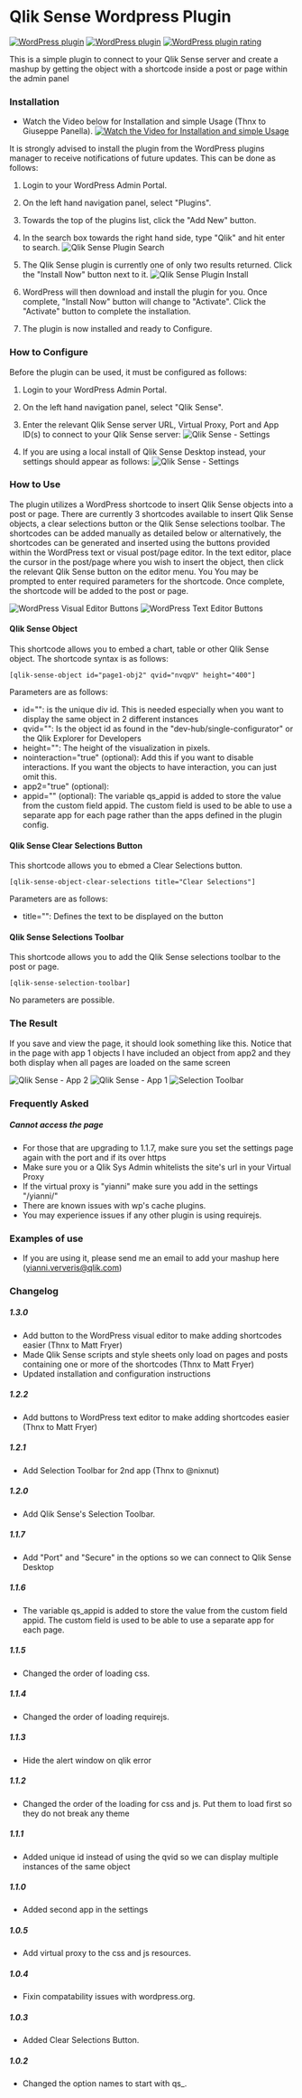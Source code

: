 # Qlik Sense Wordpress Plugin
[![WordPress plugin](https://img.shields.io/wordpress/plugin/v/qlik-sense.svg)](https://wordpress.org/plugins/qlik-sense/)
[![WordPress plugin](https://img.shields.io/wordpress/plugin/dt/qlik-sense.svg)](https://wordpress.org/plugins/qlik-sense/)
[![WordPress plugin rating](https://img.shields.io/wordpress/plugin/r/qlik-sense.svg)](https://wordpress.org/plugins/qlik-sense/)

This is a simple plugin to connect to your Qlik Sense server and create a mashup by getting the object with a shortcode inside a post or page within the admin panel


### Installation ###

- Watch the Video below for Installation and simple Usage (Thnx to Giuseppe Panella).
[![Watch the Video for Installation and simple Usage](https://img.youtube.com/vi/dSZh5IJcp2g/0.jpg)](https://www.youtube.com/watch?v=dSZh5IJcp2g)

It is strongly advised to install the plugin from the WordPress plugins manager to receive notifications of future updates. This can be done as follows:

1. Login to your WordPress Admin Portal.

2. On the left hand navigation panel, select "Plugins". 

3. Towards the top of the plugins list, click the "Add New" button. 

4. In the search box towards the right hand side, type "Qlik" and hit enter to search.
![Qlik Sense Plugin Search](/assets/Plugin-search.png?raw=true "Qlik Sense Plugin Search")

5. The Qlik Sense plugin is currently one of only two results returned. Click the "Install Now" button next to it.
![Qlik Sense Plugin Install](/assets/Plugin-install.png?raw=true "Qlik Sense Plugin Install")

6. WordPress will then download and install the plugin for you. Once complete, "Install Now" button will change to "Activate". Click the "Activate" button to complete the installation.

7. The plugin is now installed and ready to Configure.

### How to Configure ###

Before the plugin can be used, it must be configured as follows:

1. Login to your WordPress Admin Portal.

2. On the left hand navigation panel, select "Qlik Sense". 

3. Enter the relevant Qlik Sense server URL, Virtual Proxy, Port and App ID(s) to connect to your Qlik Sense server:
![Qlik Sense - Settings](/assets/Settings-server.png?raw=true "Qlik Sense - Settings")


4. If you are using a local install of Qlik Sense Desktop instead, your settings should appear as follows:
![Qlik Sense - Settings](/assets/Settings-local.png?raw=true "Qlik Sense - Settings")


### How to Use ###

The plugin utilizes a WordPress shortcode to insert Qlik Sense objects into a post or page. There are currently 3 shortcodes available to insert Qlik Sense objects, a clear selections button or the Qlik Sense selections toolbar. The shortcodes can be added manually as detailed below or alternatively, the shortcodes can be generated and inserted using the buttons provided within the WordPress text or visual post/page editor. In the text editor, place the cursor in the post/page where you wish to insert the object, then click the relevant Qlik Sense button on the editor menu. You You may be prompted to enter required parameters for the shortcode. Once complete, the shortcode will be added to the post or page.

![WordPress Visual Editor Buttons](/assets/Plugin-buttons-visual.png?raw=true "WordPress Visual Editor Buttons")
![WordPress Text Editor Buttons](/assets/Plugin-buttons-text.png?raw=true "WordPress Text Editor Buttons")

#### Qlik Sense Object ###

This shortcode allows you to embed a chart, table or other Qlik Sense object. The shortcode syntax is as follows:
```
[qlik-sense-object id="page1-obj2" qvid="nvqpV" height="400"]
```
Parameters are as follows:
* id="": is the unique div id. This is needed especially when you want to display the same object in 2 different instances
* qvid="": Is the object id as found in the "dev-hub/single-configurator" or the Qlik Explorer for Developers
* height="": The height of the visualization in pixels.
* nointeraction="true" (optional): Add this if you want to disable interactions. If you want the objects to have interaction, you can just omit this.
* app2="true" (optional): 
* appid="" (optional): The variable qs_appid is added to store the value from the custom field appid. The custom field is used to be able to use a separate app for each page rather than the apps defined in the plugin config.
 
#### Qlik Sense Clear Selections Button ####

This shortcode allows you to ebmed a Clear Selections button.
```
[qlik-sense-object-clear-selections title="Clear Selections"]
```
Parameters are as follows:
* title="": Defines the text to be displayed on the button

#### Qlik Sense Selections Toolbar ####

This shortcode allows you to add the Qlik Sense selections toolbar to the post or page.
```
[qlik-sense-selection-toolbar]
```
No parameters are possible.

### The Result ###

If you save and view the page, it should look something like this. Notice that in the page with app 1 objects I have included an object from app2 and they both display when all pages are loaded on the same screen

![Qlik Sense - App 2](/assets/Helloworld.png?raw=true "Qlik Sense - App 2")
![Qlik Sense - App 1](/assets/Helloworld2.png?raw=true "Qlik Sense - App 1")
![Selection Toolbar](/assets/selection-toolbar.png?raw=true "Selection Toolbar")

### Frequently Asked ###

##### Cannot access the page

- For those that are upgrading to 1.1.7, make sure you set the settings page again with the port and if its over https
- Make sure you or a Qlik Sys Admin whitelists the site's url in your Virtual Proxy
- If the virtual proxy is "yianni" make sure you add in the settings "/yianni/"
- There are known issues with wp's cache plugins.
- You may experience issues if any other plugin is using requirejs.

### Examples of use ###
* If you are using it, please send me an email to add your mashup here (yianni.ververis@qlik.com)

### Changelog ###

##### 1.3.0 #####
* Add button to the WordPress visual editor to make adding shortcodes easier (Thnx to Matt Fryer)
* Made Qlik Sense scripts and style sheets only load on pages and posts containing one or more of the shortcodes (Thnx to Matt Fryer)
* Updated installation and configuration instructions

##### 1.2.2 #####
* Add buttons to WordPress text editor to make adding shortcodes easier (Thnx to Matt Fryer)

##### 1.2.1 #####
* Add Selection Toolbar for 2nd app (Thnx to @nixnut)

##### 1.2.0 #####
* Add Qlik Sense's Selection Toolbar.

##### 1.1.7 #####
* Add "Port" and "Secure" in the options so we can connect to Qlik Sense Desktop

##### 1.1.6 #####
* The variable qs_appid is added to store the value from the custom field appid. The custom field is used to be able to use a separate app for each page.

##### 1.1.5 #####
* Changed the order of loading css.

##### 1.1.4 #####
* Changed the order of loading requirejs.

##### 1.1.3 #####
* Hide the alert window on qlik error

##### 1.1.2 #####
* Changed the order of the loading for css and js. Put them to load first so they do not break any theme

##### 1.1.1 #####
* Added unique id instead of using the qvid so we can display multiple instances of the same object

##### 1.1.0 #####
* Added second app in the settings

##### 1.0.5 #####
* Add virtual proxy to the css and js resources.

##### 1.0.4 #####
* Fixin compatability issues with wordpress.org.

##### 1.0.3 #####
* Added Clear Selections Button.

##### 1.0.2 #####
* Changed the option names to start with qs_.
